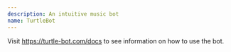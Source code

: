 ```yaml
---
description: An intuitive music bot
name: TurtleBot
---
```


Visit https://turtle-bot.com/docs to see information on how to use the bot. 
